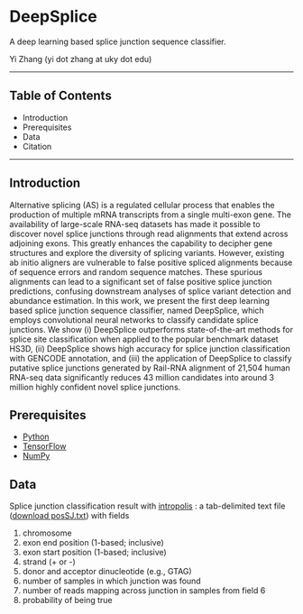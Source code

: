 # DeepSplice
A deep learning based splice junction sequence classifier.

Yi Zhang (yi dot zhang at uky dot edu)

***
## Table of Contents
* Introduction
* Prerequisites
* Data
* Citation
***

## Introduction
Alternative splicing (AS) is a regulated cellular process that enables the production of multiple mRNA transcripts from a single multi-exon gene. The availability of large-scale RNA-seq datasets has made it possible to discover novel splice junctions through read alignments that extend across adjoining exons. This greatly enhances the capability to decipher gene structures and explore the diversity of splicing variants. However, existing ab initio aligners are vulnerable to false positive spliced alignments because of sequence errors and random sequence matches. These spurious alignments can lead to a significant set of false positive splice junction predictions, confusing downstream analyses of splice variant detection and abundance estimation. In this work, we present the first deep learning based splice junction sequence classifier, named DeepSplice, which employs convolutional neural networks to classify candidate splice junctions. We show (i) DeepSplice outperforms state-of-the-art methods for splice site classification when applied to the popular benchmark dataset HS3D, (ii) DeepSplice shows high accuracy for splice junction classification with GENCODE annotation, and (iii) the application of DeepSplice to classify putative splice junctions generated by Rail-RNA alignment of 21,504 human RNA-seq data significantly reduces 43 million candidates into around 3 million highly confident novel splice junctions.

## Prerequisites
* [Python](https://www.python.org/)
* [TensorFlow](https://www.tensorflow.org/)
* [NumPy](http://www.numpy.org/)

## Data
Splice junction classification result with [intropolis](http://intropolis.rail.bio) : a tab-delimited text file ([download posSJ.txt](https://drive.google.com/drive/folders/0B3-yEUAQDhwBU2JGSnFDV2hfSEk?usp=sharing)) with fields
  1. chromosome
  2. exon end position (1-based; inclusive)
  3. exon start position (1-based; inclusive)
  4. strand (+ or -)
  5. donor and acceptor dinucleotide (e.g., GTAG)
  6. number of samples in which junction was found
  7. number of reads mapping across junction in samples from field 6
  8. probability of being true
